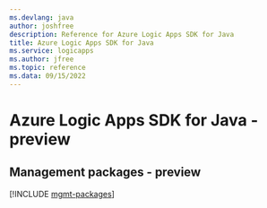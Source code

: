 ```yaml
---
ms.devlang: java
author: joshfree
description: Reference for Azure Logic Apps SDK for Java
title: Azure Logic Apps SDK for Java
ms.service: logicapps
ms.author: jfree
ms.topic: reference
ms.data: 09/15/2022
---
```

# Azure Logic Apps SDK for Java - preview

## Management packages - preview
[!INCLUDE [mgmt-packages](logic-apps-mgmt-index.md)]